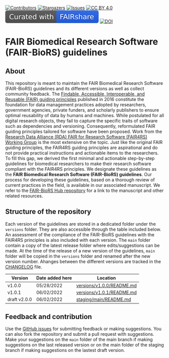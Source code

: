 [![Contributors][contributors-shield]][contributors-url]
[![Stargazers][stars-shield]][stars-url]
[![Issues][issues-shield]][issues-url]
[![CC BY 4.0][cc-by-shield]][cc-by]
[![Curated with FAIRshare][fairshare-shield]][fairshare-url]
[![DOI](https://zenodo.org/badge/DOI/10.5281/zenodo.6604538.svg)](https://doi.org/10.5281/zenodo.6604538)

[contributors-shield]: https://img.shields.io/github/contributors/FAIR-BioRS/Guidelines.svg?style=flat-square
[contributors-url]: https://github.com/FAIR-BioRS/Guidelines/graphs/contributors
[stars-shield]: https://img.shields.io/github/stars/FAIR-BioRS/Guidelines.svg?style=flat-square
[stars-url]: https://github.com/FAIR-BioRS/Guidelines/stargazers
[issues-shield]: https://img.shields.io/github/issues/FAIR-BioRS/Guidelines.svg?style=flat-square
[issues-url]: https://github.com/FAIR-BioRS/Guidelines/issues
[cc-by]: http://creativecommons.org/licenses/by/4.0/
[cc-by-image]: https://i.creativecommons.org/l/by/4.0/88x31.png
[cc-by-shield]: https://img.shields.io/badge/License-CC%20BY%204.0-lightgrey.svg
[fairshare-shield]: https://raw.githubusercontent.com/fairdataihub/FAIRshare/main/badge.svg
[fairshare-url]: https://fairdataihub.org/fairshare

# FAIR Biomedical Research Software (FAIR-BioRS) guidelines

## About
This repository is meant to maintain the FAIR Biomedical Research Software (FAIR-BioRS) guidelines and its different versions as well as collect community feedback. The [Findable, Accessible, Interoperable, and Reusable (FAIR) guiding principles](https://doi.org/10.1038/sdata.2016.18) published in 2016 constitute the foundation for data management practices adopted by researchers, government agencies, private funders, and scholarly publishers to ensure optimal reusability of data by humans and machines. While postulated for all digital research objects, they fail to capture the specific traits of software such as dependencies and versioning. Consequently, reformulated FAIR guiding principles tailored for software have been proposed. Work from the [Research Data Alliance (RDA) FAIR for Research Software (FAIR4RS) Working Group](https://doi.org/10.15497/RDA00065) is the most extensive on the topic. Just like the original FAIR guiding principles, the FAIR4RS guiding principles are aspirational and do not provide practical instructions and actionable items to the researchers. To fill this gap, we derived the first minimal and actionable step-by-step guidelines for biomedical researchers to make their research software compliant with the FAIR4RS principles. We designate these guidelines as the **FAIR Biomedical Research Software (FAIR-BioRS) guidelines**. Our process for developing these guidelines, based on a thorough review of current practices in the field, is available in our associated manuscript. We refer to the [FAIR-BioRS Hub repository](https://github.com/FAIR-BioRS/Hub) for a link to the manuscript and other related resources.



## Structure of the repository
Each version of the guidelines are stored in a dedicated folder under the `versions` folder. They are also accessible through the table included below. An assessment of the compliance of the FAIR-BioRS guidelines with the FAIR4RS principles is also included with each version. The `main` folder contain a copy of the latest release folder where edits/suggestions can be made. At the time of the release of a new version of the guidelines, `main` folder will be copied in the `versions` folder and renamed after the new version number.  Ahanges between the different versions are tracked in the [CHANGELOG](https://github.com/FAIR-BioRS/Guidelines/blob/main/CHANGELOG.md) file. 

<table>
<thead>
  <tr>
    <th> Version </th>
    <th> Date added here </th>
    <th> Location </th>
  </tr>
</thead>
<tbody>
  <tr>
    <td> v1.0.0 </td>
    <td> 05/28/2022 </td>
    <td> <a href="https://github.com/FAIR-BioRS/Guidelines/blob/main/versions/v1.0.0/README.md"> versions/v1.0.0/README.md </a> </td>
  </tr>
  
  <tr>
    <td> v1.0.1 </td>
    <td> 06/02/2022 </td>
    <td> <a href="https://github.com/FAIR-BioRS/Guidelines/blob/main/versions/v1.0.1/README.md"> versions/v1.0.1/README.md </a> </td>
  </tr>
  
  <tr>
    <td> draft v2.0.0 </td>
    <td> 06/02/2022 </td>
    <td> <a href="https://github.com/FAIR-BioRS/Guidelines/blob/staging/main/README.md"> staging/main/README.md </a> </td>
  </tr>  
  
</tbody>
</table>

## Feedback and contribution
Use the [GitHub issues](https://github.com/FAIR-BioRS/Guidelines/issues) for submitting feedback or making suggestions. You can also fork the repository and submit a pull request with suggestions. Make your suggestions on the `main` folder of the main branch if making suggestions on the last released version or on the main folder of the staging branch if making suggestions on the lastest draft version.
